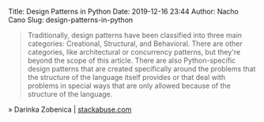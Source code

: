 Title: Design Patterns in Python
Date: 2019-12-16 23:44
Author: Nacho Cano
Slug: design-patterns-in-python

> Traditionally, design patterns have been classified into three main
> categories: Creational, Structural, and Behavioral. There are other
> categories, like architectural or concurrency patterns, but they're beyond
> the scope of this article.
> There are also Python-specific design patterns that are created specifically
> around the problems that the structure of the language itself provides or
> that deal with problems in special ways that are only allowed because of the
> structure of the language.

» Darinka Zobenica | [stackabuse.com][]

  [stackabuse.com]: https://stackabuse.com/design-patterns-in-python/
    "Design Patterns in Python"
